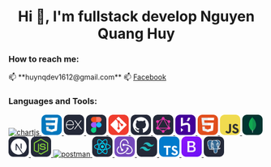 <h1 align="center">Hi 👋, I'm fullstack develop Nguyen Quang Huy</h1>
<h3 align="left">How to reach me:</h3>
📫 **huynqdev1612@gmail.com**
📫 <a href="https://www.facebook.com/profile.php?id=100014461876748" target="_blank"> 
    Facebook
</a> 

<h3 align="left">Languages and Tools:</h3>
<p align="left"> 
  <a href="https://www.chartjs.org" target="_blank"> 
    <img src="https://www.chartjs.org/media/logo-title.svg" alt="chartjs" width="40" height="40"/> 
  </a> 
  <a href="https://www.w3schools.com/css/" target="_blank"> 
    <img src="https://github.com/tandpfun/skill-icons/blob/main/icons/CSS.svg" alt="css3" width="40" height="40"/> 
  </a> 
  <a href="https://expressjs.com" target="_blank"> 
    <img src="https://github.com/tandpfun/skill-icons/blob/main/icons/ExpressJS-Dark.svg" alt="express" width="40" height="40"/> 
  </a> 
  <a href="https://www.figma.com/" target="_blank"> 
    <img src="https://github.com/tandpfun/skill-icons/blob/main/icons/Figma-Dark.svg" width="40" height="40"/> 
  </a> 
  <a href="https://git-scm.com/" target="_blank"> 
    <img src="https://github.com/tandpfun/skill-icons/blob/main/icons/Git.svg" alt="git" width="40" height="40"/> 
  </a> 
  <a href="https://github.com/" target="_blank">
    <img src="https://github.com/tandpfun/skill-icons/blob/main/icons/Github-Dark.svg" alt="github" width="40" height="40"/> 
  </a> 
  <a href="https://graphql.org" target="_blank"> 
  <img src="https://github.com/tandpfun/skill-icons/blob/main/icons/GraphQL-Dark.svg" alt="graphql" width="40" height="40"/> 
  </a> 
  <a href="https://heroku.com" target="_blank"> 
    <img src="https://github.com/tandpfun/skill-icons/blob/main/icons/Heroku.svg" alt="heroku" width="40" height="40"/> 
  </a> 
  <a href="https://www.w3.org/html/" target="_blank"> 
    <img src="https://github.com/tandpfun/skill-icons/blob/main/icons/HTML.svg" alt="html5" width="40" height="40"/> 
  </a> 
  <a href="https://developer.mozilla.org/en-US/docs/Web/JavaScript" target="_blank"> 
    <img src="https://github.com/tandpfun/skill-icons/blob/main/icons/JavaScript.svg" alt="javascript" width="40" height="40"/> 
  </a> 
  <a href="https://www.mongodb.com/" target="_blank"> 
    <img src="https://github.com/tandpfun/skill-icons/blob/main/icons/MongoDB.svg" alt="mongodb" width="40" height="40"/> 
  </a> 
  <a href="https://nextjs.org/" target="_blank"> 
    <img src="https://github.com/tandpfun/skill-icons/blob/main/icons/NextJS-Dark.svg" alt="nextjs" width="40" height="40"/> 
  </a> 
  <a href="https://nodejs.org" target="_blank"> 
    <img src="https://github.com/tandpfun/skill-icons/blob/main/icons/NodeJS-Dark.svg" alt="nodejs" width="40" height="40"/> 
  </a> 
  <a href="https://postman.com" target="_blank"> 
    <img src="https://www.vectorlogo.zone/logos/getpostman/getpostman-icon.svg" alt="postman" width="40" height="40"/> 
  </a> 
  <a href="https://reactjs.org/" target="_blank"> 
    <img src="https://github.com/tandpfun/skill-icons/blob/main/icons/React-Dark.svg" alt="react" width="40" height="40"/> 
  </a> 
  <a href="https://redux.js.org" target="_blank"> 
    <img src="https://github.com/tandpfun/skill-icons/blob/main/icons/Redux.svg" alt="redux" width="40" height="40"/> 
  </a> 
  <a href="https://tailwindcss.com/" target="_blank"> 
    <img src="https://github.com/tandpfun/skill-icons/blob/main/icons/TailwindCSS-Dark.svg" alt="tailwind" width="40" height="40"/> 
  </a> 
  <a href="https://www.typescriptlang.org/" target="_blank"> 
    <img src="https://github.com/tandpfun/skill-icons/blob/main/icons/TypeScript.svg" alt="typescript" width="40" height="40"/> 
  </a> 
  <a href="https://getbootstrap.com/" target="_blank">
    <img src="https://github.com/tandpfun/skill-icons/blob/main/icons/Bootstrap.svg" alt="bootstrap" width="40" height="40"/> 
  </a> 
  <a href="https://www.postgresql.org/" target="_blank">
    <img src="https://github.com/tandpfun/skill-icons/blob/main/icons/PostgreSQL-Dark.svg" alt="postgresql" width="40" height="40"/> 
  </a>                                                                                                      
</p>

